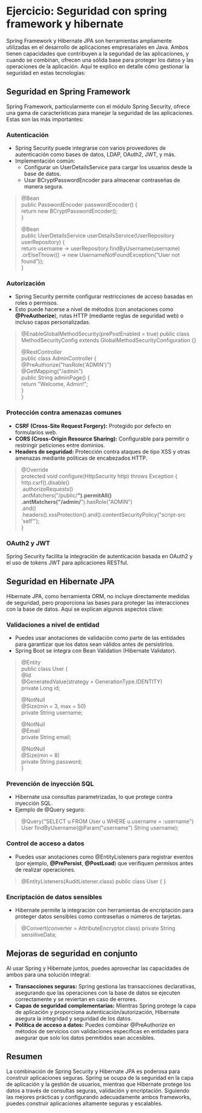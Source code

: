 # Ejercicio:  Seguridad con spring framework y hibernate

Spring Framework y Hibernate JPA son herramientas ampliamente utilizadas en el desarrollo de aplicaciones empresariales en Java. 
Ambos tienen capacidades que contribuyen a la seguridad de las aplicaciones, 
y cuando se combinan, ofrecen una sólida base para proteger los datos y las operaciones de la aplicación. 
Aquí te explico en detalle cómo gestionar la seguridad en estas tecnologías:

## Seguridad en Spring Framework
Spring Framework, particularmente con el módulo Spring Security, ofrece una gama de características para manejar la seguridad de las aplicaciones. 
Estas son las más importantes:

### Autenticación
- Spring Security puede integrarse con varios proveedores de autenticación como bases de datos, LDAP, OAuth2, JWT, y más.
- Implementación común:
	- Configurar un UserDetailsService para cargar los usuarios desde la base de datos.
	- Usar BCryptPasswordEncoder para almacenar contraseñas de manera segura.
>
> @Bean  
> public PasswordEncoder passwordEncoder() {  
> 	return new BCryptPasswordEncoder();  
> }  
> 
> @Bean  
> public UserDetailsService userDetailsService(UserRepository userRepository) {  
> 	return username -> userRepository.findByUsername(username)  
> 		.orElseThrow(() -> new UsernameNotFoundException("User not found"));  
> }  
>

### Autorización
- Spring Security permite configurar restricciones de acceso basadas en roles o permisos.
- Esto puede hacerse a nivel de métodos (con anotaciones como
  **@PreAuthorize**), rutas HTTP (mediante reglas de seguridad web) o incluso capas personalizadas.

> 
> @EnableGlobalMethodSecurity(prePostEnabled = true)
> public class MethodSecurityConfig extends GlobalMethodSecurityConfiguration {}
> 
> @RestController  
> public class AdminController {  
> 	@PreAuthorize("hasRole('ADMIN')")  
> 	@GetMapping("/admin")  
> 	public String adminPage() {  
> 		return "Welcome, Admin!";  
> 	}  
> }  
>

### Protección contra amenazas comunes
- **CSRF (Cross-Site Request Forgery):** Protegido por defecto en formularios web.
- **CORS (Cross-Origin Resource Sharing):** Configurable para permitir o restringir peticiones entre dominios.
- **Headers de seguridad:** Protección contra ataques de tipo XSS y otras amenazas mediante políticas de encabezados HTTP.

>
> @Override  
> protected void configure(HttpSecurity http) throws Exception {  
> 	http.csrf().disable()  
> 		.authorizeRequests()  
> 		.antMatchers("/public/**").permitAll()  
> 		.antMatchers("/admin/**").hasRole("ADMIN")  
> 		.and()  
> 		.headers().xssProtection().and().contentSecurityPolicy("script-src 'self'");  
> }  
>

### OAuth2 y JWT
Spring Security facilita la integración de autenticación basada en OAuth2 y el uso de tokens JWT para aplicaciones RESTful.

## Seguridad en Hibernate JPA
Hibernate JPA, como herramienta ORM, no incluye directamente medidas de seguridad, 
pero proporciona las bases para proteger las interacciones con la base de datos. 
Aquí se explican algunos aspectos clave:

### Validaciones a nivel de entidad
- Puedes usar anotaciones de validación como parte de las entidades para garantizar que los datos sean válidos antes de persistirlos.
- Spring Boot se integra con Bean Validation (Hibernate Validator).

> 
> @Entity  
> public class User {  
> 	@Id  
> 	@GeneratedValue(strategy = GenerationType.IDENTITY)  
> 	private Long id;  
> 
> 	@NotNull  
> 	@Size(min = 3, max = 50)  
> 	private String username;  
> 	
> 	@NotNull  
> 	@Email  
> 	private String email;  
> 
> 	@NotNull  
> 	@Size(min = 8)  
> 	private String password;  
> }
>

### Prevención de inyección SQL
- Hibernate usa consultas parametrizadas, lo que protege contra inyección SQL.
- Ejemplo de @Query seguro:

>
> @Query("SELECT u FROM User u WHERE u.username = :username")
> User findByUsername(@Param("username") String username);
> 

### Control de acceso a datos
- Puedes usar anotaciones como @EntityListeners para registrar eventos 
(por ejemplo, **@PrePersist**, **@PostLoad**) que verifiquen permisos antes de realizar operaciones.

>
> @EntityListeners(AuditListener.class)
> public class User {
> }
>

### Encriptación de datos sensibles
- Hibernate permite la integración con herramientas de encriptación para proteger datos sensibles como contraseñas o números de tarjetas.

>
> @Convert(converter = AttributeEncryptor.class)
> private String sensitiveData;
>

## Mejoras de seguridad en conjunto
Al usar Spring y Hibernate juntos, puedes aprovechar las capacidades de ambos para una solución integral:
- **Transacciones seguras:** Spring gestiona las transacciones declarativas, 
asegurando que las operaciones con la base de datos se ejecuten correctamente y se reviertan en caso de errores.
- **Capas de seguridad complementarias:** Mientras Spring protege la capa de aplicación y proporciona autenticación/autorización, 
Hibernate asegura la integridad y seguridad de los datos.
- **Política de acceso a datos:** Puedes combinar @PreAuthorize en métodos de servicios con validaciones específicas en entidades 
para asegurar que solo los datos permitidos sean accesibles.

## Resumen
La combinación de Spring Security y Hibernate JPA es poderosa para construir aplicaciones seguras. 
Spring se ocupa de la seguridad en la capa de aplicación y la gestión de usuarios, 
mientras que Hibernate protege los datos a través de consultas seguras, validación y encriptación. 
Siguiendo las mejores prácticas y configurando adecuadamente ambos frameworks, puedes construir aplicaciones altamente seguras y escalables.

